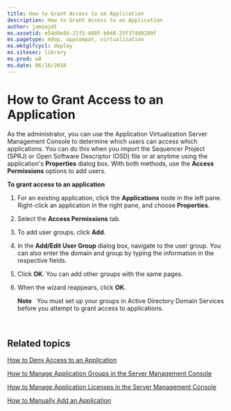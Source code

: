 ```yaml
---
title: How to Grant Access to an Application
description: How to Grant Access to an Application
author: jamiejdt
ms.assetid: e54d9e84-21f5-488f-b040-25f374d9289f
ms.pagetype: mdop, appcompat, virtualization
ms.mktglfcycl: deploy
ms.sitesec: library
ms.prod: w8
ms.date: 06/16/2016
---
```



# How to Grant Access to an Application


As the administrator, you can use the Application Virtualization Server Management Console to determine which users can access which applications. You can do this when you import the Sequencer Project (SPRJ) or Open Software Descriptor (OSD) file or at anytime using the application's **Properties** dialog box. With both methods, use the **Access Permissions** options to add users.

**To grant access to an application**

1.  For an existing application, click the **Applications** node in the left pane. Right-click an application in the right pane, and choose **Properties**.

2.  Select the **Access Permissions** tab.

3.  To add user groups, click **Add**.

4.  In the **Add/Edit User Group** dialog box, navigate to the user group. You can also enter the domain and group by typing the information in the respective fields.

5.  Click **OK**. You can add other groups with the same pages.

6.  When the wizard reappears, click **OK**.

    **Note**  
    You must set up your groups in Active Directory Domain Services before you attempt to grant access to applications.

     

## Related topics


[How to Deny Access to an Application](how-to-deny-access-to-an-application.md)

[How to Manage Application Groups in the Server Management Console](how-to-manage-application-groups-in-the-server-management-console.md)

[How to Manage Application Licenses in the Server Management Console](how-to-manage-application-licenses-in-the-server-management-console.md)

[How to Manually Add an Application](how-to-manually-add-an-application.md)

 

 





